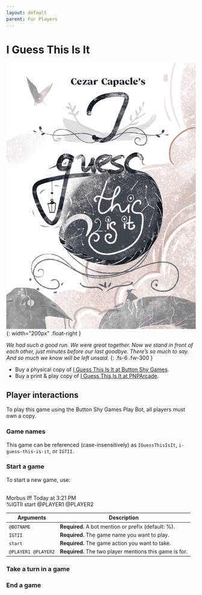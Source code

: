 ```yaml
---
layout: default
parent: For Players
---
```


# I Guess This Is It

![I Guess This Is It cover](../assets/i-guess-this-is-it--cover.png){: width="200px" .float-right }

_We had such a good run. We were great together. Now we stand in front of each
other, just minutes before our last goodbye. There’s so much to say. And so
much we know will be left unsaid._
{: .fs-6 .fw-300 }

* Buy a physical copy of [I Guess This Is It at Button Shy Games](https://buttonshygames.com/products/i-guess-this-is-it-1).
* Buy a print & play copy of [I Guess This Is It at PNPArcade](https://www.pnparcade.com/products/i-guess-this-is-it).

## Player interactions

To play this game using the Button Shy Games Play Bot, all players must own a copy.

### Game names

This game can be referenced (case-insensitively) as `IGuessThisIsIt`, `i-guess-this-is-it`, or `IGTII`.

### Start a game

To start a new game, use:

<div class="discord-messages">
  <div class="discord-message">
    <div class="discord-message-content">
      <div class="discord-author-avatar">
        <img src="https://cdn.discordapp.com/avatars/210832949904408577/de284c63bedc8a161782e959288bda2b.png" alt="">
      </div>
      <div class="discord-message-body">
        <div class="discord-message-author">
          <span class="discord-author-info"><span class="discord-author-username">Morbus Iff</span></span>
          <span class="discord-message-timestamp">Today at 3:21 PM</span>
        </div>
        <div class="discord-message-text">
          %IGTII start <span class="discord-mention">@PLAYER1</span> <span class="discord-mention">@PLAYER2</span>
        </div>
      </div>
    </div>
  </div>
</div>

| Arguments           | Description                                             |
|---------------------|---------------------------------------------------------|
| `@BOTNAME`          | **Required.** A bot mention or prefix (default: %).     |
| `IGTII`             | **Required.** The game name you want to play.           |
| `start`             | **Required.** The game action you want to take.         |
| `@PLAYER1 @PLAYER2` | **Required.** The two player mentions this game is for. |

### Take a turn in a game

### End a game
